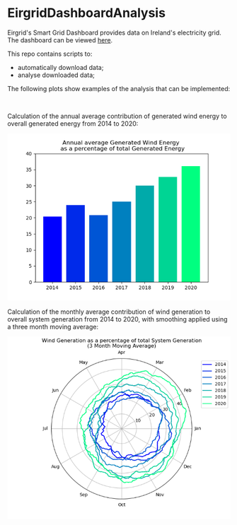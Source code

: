 # EirgridDashboardAnalysis

<p>
Eirgrid's Smart Grid Dashboard provides data on Ireland's electricity grid. The dashboard can be viewed <a href="http://smartgriddashboard.eirgrid.com/" target="blank">here</a>.
</p>

<p>
This repo contains scripts to:
</p>
<ul>
  <li>automatically download data;</li>
  <li>analyse downloaded data;</li>
</ul>

<p> The following plots show examples of the analysis that can be implemented: <p>
<br>
<p>Calculation of the annual average contribution of generated wind energy to overall generated energy from 2014 to 2020:</p>
<img src="Figure3_AnnualAvgWindEnergyPerSystem.png">
<br>
<p>Calculation of the monthly average contribution of wind generation to overall system generation from 2014 to 2020, with smoothing applied using a three month moving average:</p>
<img src="Figure4_3MnthAvgWindPerSystem.png">
